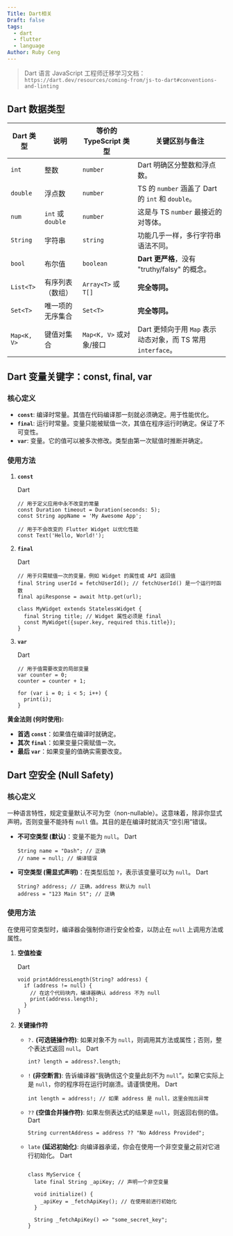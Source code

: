 ```yaml
---
Title: Dart相关
Draft: false
tags:
  - dart
  - flutter
  - language
Author: Ruby Ceng
---
```


> Dart 语言 JavaScript 工程师迁移学习文档：
> `https://dart.dev/resources/coming-from/js-to-dart#conventions-and-linting`

## Dart 数据类型

| Dart 类型   | 说明              | 等价的 TypeScript 类型  | 关键区别与备注                                               |
| ----------- | ----------------- | ----------------------- | ------------------------------------------------------------ |
| `int`       | 整数              | `number`                | Dart 明确区分整数和浮点数。                                  |
| `double`    | 浮点数            | `number`                | TS 的 `number` 涵盖了 Dart 的 `int` 和 `double`。            |
| `num`       | `int` 或 `double` | `number`                | 这是与 TS `number` 最接近的对等体。                          |
| `String`    | 字符串            | `string`                | 功能几乎一样，多行字符串语法不同。                           |
| `bool`      | 布尔值            | `boolean`               | **Dart 更严格**，没有 "truthy/falsy" 的概念。                |
| `List<T>`   | 有序列表（数组）  | `Array<T>` 或 `T[]`     | **完全等同。**                                               |
| `Set<T>`    | 唯一项的无序集合  | `Set<T>`                | **完全等同。**                                               |
| `Map<K, V>` | 键值对集合        | `Map<K, V>` 或对象/接口 | Dart 更倾向于用 `Map` 表示动态对象，而 TS 常用 `interface`。 |

## Dart 变量关键字：const, final, var

### 核心定义

- **`const`**: 编译时常量。其值在代码编译那一刻就必须确定。用于性能优化。
- **`final`**: 运行时常量。变量只能被赋值一次，其值在程序运行时确定。保证了不可变性。
- **`var`**: 变量。它的值可以被多次修改。类型由第一次赋值时推断并确定。

### 使用方法

1. **`const`**

   Dart

   ```
   // 用于定义应用中永不改变的常量
   const Duration timeout = Duration(seconds: 5);
   const String appName = 'My Awesome App';

   // 用于不会改变的 Flutter Widget 以优化性能
   const Text('Hello, World!');
   ```

2. **`final`**

   Dart

   ```
   // 用于只需赋值一次的变量，例如 Widget 的属性或 API 返回值
   final String userId = fetchUserId(); // fetchUserId() 是一个运行时函数
   final apiResponse = await http.get(url);

   class MyWidget extends StatelessWidget {
     final String title; // Widget 属性必须是 final
     const MyWidget({super.key, required this.title});
   }
   ```

3. **`var`**

   Dart

   ```
   // 用于值需要改变的局部变量
   var counter = 0;
   counter = counter + 1;

   for (var i = 0; i < 5; i++) {
     print(i);
   }
   ```

**黄金法则 (何时使用):**

- **首选 `const`**：如果值在编译时就确定。
- **其次 `final`**：如果变量只需赋值一次。
- **最后 `var`**：如果变量的值确实需要改变。

## Dart 空安全 (Null Safety)

### 核心定义

一种语言特性，规定变量默认不可为空（non-nullable）。这意味着，除非你显式声明，否则变量不能持有 `null` 值。其目的是在编译时就消灭“空引用”错误。

- **不可空类型 (默认)**：变量不能为 `null`。
  Dart
  ```
  String name = "Dash"; // 正确
  // name = null; // 编译错误
  ```
- **可空类型 (需显式声明)**：在类型后加 `?`，表示该变量可以为 `null`。
  Dart
  ```
  String? address; // 正确，address 默认为 null
  address = "123 Main St"; // 正确
  ```

### 使用方法

在使用可空类型时，编译器会强制你进行安全检查，以防止在 `null` 上调用方法或属性。

1. **空值检查**

   Dart

   ```
   void printAddressLength(String? address) {
     if (address != null) {
       // 在这个代码块内，编译器确认 address 不为 null
       print(address.length);
     }
   }
   ```

2. **关键操作符**

   - `?.` **(可选链操作符)**: 如果对象不为 `null`，则调用其方法或属性；否则，整个表达式返回 `null`。
     Dart
     ```
     int? length = address?.length;
     ```
   - `!` **(非空断言)**: 告诉编译器“我确信这个变量此刻不为 `null`”。如果它实际上是 `null`，你的程序将在运行时崩溃。请谨慎使用。
     Dart
     ```
     int length = address!; // 如果 address 是 null，这里会抛出异常
     ```
   - `??` **(空值合并操作符)**: 如果左侧表达式的结果是 `null`，则返回右侧的值。
     Dart
     ```
     String currentAddress = address ?? "No Address Provided";
     ```
   - `late` **(延迟初始化)**: 向编译器承诺，你会在使用一个非空变量之前对它进行初始化。
     Dart

     ```

     class MyService {
       late final String _apiKey; // 声明一个非空变量

       void initialize() {
         _apiKey = _fetchApiKey(); // 在使用前进行初始化
       }

       String _fetchApiKey() => "some_secret_key";
     }
     ```
